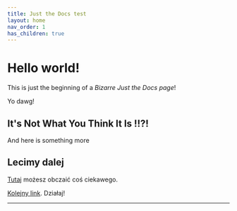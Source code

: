 ```yaml
---
title: Just the Docs test
layout: home
nav_order: 1
has_children: true
---
```


# Hello world!

This is just the beginning of a *Bizarre Just the Docs page*!

Yo dawg!

## It's Not What You Think It Is !!?!

And here is something more

## Lecimy dalej

[Tutaj](Markdown-in-CAT-test.md) możesz obczaić coś ciekawego.

[Kolejny link](Praca-2022-11-20.md). Działaj!

----

